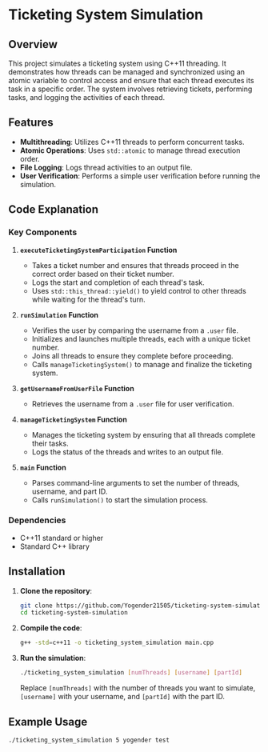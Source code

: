 # Ticketing System Simulation

## Overview

This project simulates a ticketing system using C++11 threading. It demonstrates how threads can be managed and synchronized using an atomic variable to control access and ensure that each thread executes its task in a specific order. The system involves retrieving tickets, performing tasks, and logging the activities of each thread.

## Features

- **Multithreading**: Utilizes C++11 threads to perform concurrent tasks.
- **Atomic Operations**: Uses `std::atomic` to manage thread execution order.
- **File Logging**: Logs thread activities to an output file.
- **User Verification**: Performs a simple user verification before running the simulation.

## Code Explanation

### Key Components

1. **`executeTicketingSystemParticipation` Function**
   - Takes a ticket number and ensures that threads proceed in the correct order based on their ticket number.
   - Logs the start and completion of each thread's task.
   - Uses `std::this_thread::yield()` to yield control to other threads while waiting for the thread's turn.

2. **`runSimulation` Function**
   - Verifies the user by comparing the username from a `.user` file.
   - Initializes and launches multiple threads, each with a unique ticket number.
   - Joins all threads to ensure they complete before proceeding.
   - Calls `manageTicketingSystem()` to manage and finalize the ticketing system.

3. **`getUsernameFromUserFile` Function**
   - Retrieves the username from a `.user` file for user verification.

4. **`manageTicketingSystem` Function**
   - Manages the ticketing system by ensuring that all threads complete their tasks.
   - Logs the status of the threads and writes to an output file.

5. **`main` Function**
   - Parses command-line arguments to set the number of threads, username, and part ID.
   - Calls `runSimulation()` to start the simulation process.

### Dependencies

- C++11 standard or higher
- Standard C++ library

## Installation

1. **Clone the repository**:

    ```bash
    git clone https://github.com/Yogender21505/ticketing-system-simulation.git
    cd ticketing-system-simulation
    ```

2. **Compile the code**:

    ```bash
    g++ -std=c++11 -o ticketing_system_simulation main.cpp
    ```

3. **Run the simulation**:

    ```bash
    ./ticketing_system_simulation [numThreads] [username] [partId]
    ```

    Replace `[numThreads]` with the number of threads you want to simulate, `[username]` with your username, and `[partId]` with the part ID.

## Example Usage

```bash
./ticketing_system_simulation 5 yogender test
